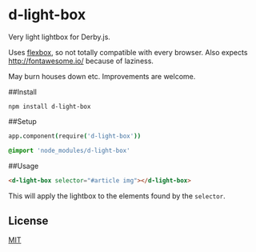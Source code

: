 d-light-box
====

Very light lightbox for Derby.js.

Uses [flexbox](http://caniuse.com/#feat=flexbox), so not totally compatible with every browser. Also expects http://fontawesome.io/ because of laziness.

May burn houses down etc. Improvements are welcome.

##Install

`npm install d-light-box`


##Setup

```coffeescript
app.component(require('d-light-box'))
```

```css
@import 'node_modules/d-light-box'
```

##Usage

```html
<d-light-box selector="#article img"></d-light-box>
```

This will apply the lightbox to the elements found by the `selector`.

License
-------

[MIT](http://opensource.org/licenses/mit-license.php)
